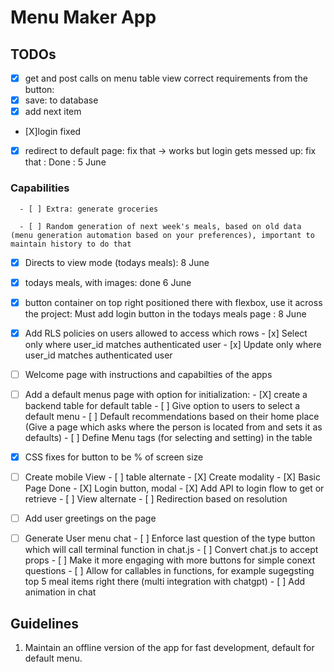 # Menu Maker App

## TODOs

- [X] get and post calls on menu table view
      correct requirements from the button:
- [X] save: to database
- [X] add next item

- [X]login fixed
- [x] redirect to default page: fix that -> works but login gets messed up: fix that : Done : 5 June

### Capabilities

      - [ ] Extra: generate groceries

      - [ ] Random generation of next week's meals, based on old data (menu generation automation based on your preferences), important to maintain history to do that

- [x] Directs to view mode (todays meals): 8 June

- [x] todays meals, with images: done 6 June

- [x] button container on top right positioned there with flexbox, use it across the project: Must add login button in the
      todays meals page : 8 June

- [X] Add RLS policies on users allowed to access which rows
      - [x] Select only where user_id matches authenticated user
      - [x] Update only where user_id matches authenticated user

- [ ] Welcome page with instructions and capabilties of the apps

- [ ] Add a default menus page with option for initialization:
      - [X] create a backend table for default table
      - [ ] Give option to users to select a default menu
      - [ ] Default recommendations based on their home place (Give a page which asks where the person is located from and sets it as defaults)
      - [ ] Define Menu tags (for selecting and setting) in the table

- [X] CSS fixes for button to be % of screen size
- [ ] Create mobile View
      - [ ] table alternate
            - [X] Create modality
            - [X] Basic Page Done
            - [X] Login button, modal
            - [X] Add API to login flow to get or retrieve
      - [ ] View alternate
      - [ ] Redirection based on resolution
- [ ] Add user greetings on the page
- [ ] Generate User menu chat
      - [ ] Enforce last question of the type button which will call terminal function in chat.js
      - [ ] Convert chat.js to accept props
      - [ ] Make it more engaging with more buttons for simple conext questions
      - [ ] Allow for callables in functions, for example sugegsting top 5 meal items right there (multi integration with chatgpt)
      - [ ] Add animation in chat

## Guidelines

1. Maintain an offline version of the app for fast development, default for default menu.
